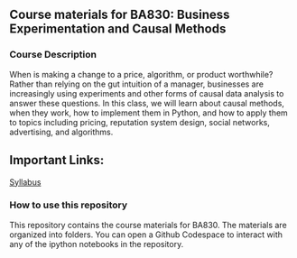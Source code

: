 ## Course materials for BA830: Business Experimentation and Causal Methods

### Course Description
When is making a change to a price, algorithm, or product worthwhile? Rather than relying on the gut intuition of a manager, businesses are increasingly using experiments and other forms of causal data analysis to answer these questions. In this class, we will learn about causal methods, when they work, how to implement them in Python, and how to apply them to topics including pricing, reputation system design, social networks, advertising, and algorithms.

## Important Links:

[Syllabus](https://chocolate-timpani-df0.notion.site/BA472-Syllabus-and-Course-Resources-2024-cff5a9b6e0b0465288c4b858a787240b?pvs=4)


### How to use this repository

This repository contains the course materials for BA830. The materials are organized into folders. You can open a Github Codespace to interact with any of the ipython notebooks in the repository.